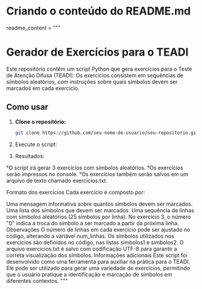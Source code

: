 # Criando o conteúdo do README.md
readme_content = """
# Gerador de Exercícios para o TEADI

Este repositório contém um script Python que gera exercícios para o Teste de Atenção Difusa (TEADI). Os exercícios consistem em sequências de símbolos aleatórios, com instruções sobre quais símbolos devem ser marcados em cada exercício.

## Como usar

1. **Clone o repositório:**
   ```bash
   git clone https://github.com/seu-nome-de-usuario/seu-repositorio.git
2. Execute o script:

3. Resultados:

  °O script irá gerar 3 exercícios com símbolos aleatórios.
  °Os exercícios serão impressos no console.
  °Os exercícios também serão salvos em um arquivo de texto chamado exercicios.txt.

Formato dos exercícios
Cada exercício é composto por:

Uma mensagem informativa sobre quantos símbolos devem ser marcados.
Uma lista dos símbolos que devem ser marcados.
Uma sequência de linhas com símbolos aleatórios (25 símbolos por linha).
No exercício 3, o número "0" indica a troca do símbolo a ser marcado a partir da próxima linha.
Observações
O número de linhas em cada exercício pode ser ajustado no código, alterando a variável num_linhas.
Os símbolos utilizados nos exercícios são definidos no código, nas listas simbolos1 e simbolos2.
O arquivo exercicios.txt é salvo com codificação UTF-8 para garantir a correta visualização dos símbolos.
Informações adicionais
Este script foi desenvolvido como uma ferramenta para auxiliar na prática para o TEADI. Ele pode ser utilizado para gerar uma variedade de exercícios, permitindo que o usuário pratique a identificação e marcação de símbolos em diferentes contextos. """
